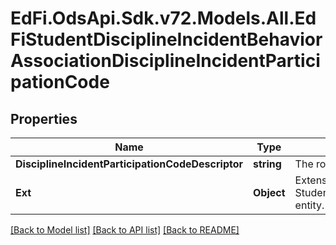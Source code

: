 # EdFi.OdsApi.Sdk.v72.Models.All.EdFiStudentDisciplineIncidentBehaviorAssociationDisciplineIncidentParticipationCode

## Properties

Name | Type | Description | Notes
------------ | ------------- | ------------- | -------------
**DisciplineIncidentParticipationCodeDescriptor** | **string** | The role or type of participation of a student in a discipline incident. | 
**Ext** | **Object** | Extensions to the StudentDisciplineIncidentBehaviorAssociationDisciplineIncidentParticipationCode entity. | [optional] 

[[Back to Model list]](../../README.md#documentation-for-models) [[Back to API list]](../../README.md#documentation-for-api-endpoints) [[Back to README]](../../README.md)

